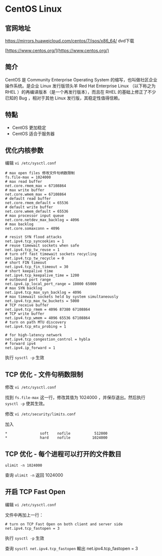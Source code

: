 # CentOS Linux

## 官网地址

https://mirrors.huaweicloud.com/centos/7/isos/x86_64/
dvd下载


[https://www.centos.org/](https://www.centos.org/)

## 简介

CentOS 是 Community Enterprise Operating System 的缩写，也叫做社区企业操作系统。是企业 Linux 发行版领头羊 Red Hat Enterprise Linux （以下称之为 RHEL ）的再编译版本（是一个再发行版本），而且在 RHEL 的基础上修正了不少已知的 Bug ，相对于其他 Linux 发行版，其稳定性值得信赖。


## 特點

- CentOS 更加稳定
- CentOS 适合于服务器

## 优化内核参数

编辑 `vi /etc/sysctl.conf`

```
# max open files 修改文件句柄数限制
fs.file-max = 1024000
# max read buffer
net.core.rmem_max = 67108864
# max write buffer
net.core.wmem_max = 67108864
# default read buffer
net.core.rmem_default = 65536
# default write buffer
net.core.wmem_default = 65536
# max processor input queue
net.core.netdev_max_backlog = 4096
# max backlog
net.core.somaxconn = 4096

# resist SYN flood attacks
net.ipv4.tcp_syncookies = 1
# reuse timewait sockets when safe
net.ipv4.tcp_tw_reuse = 1
# turn off fast timewait sockets recycling
net.ipv4.tcp_tw_recycle = 0
# short FIN timeout
net.ipv4.tcp_fin_timeout = 30
# short keepalive time
net.ipv4.tcp_keepalive_time = 1200
# outbound port range
net.ipv4.ip_local_port_range = 10000 65000
# max SYN backlog
net.ipv4.tcp_max_syn_backlog = 4096
# max timewait sockets held by system simultaneously
net.ipv4.tcp_max_tw_buckets = 5000
# TCP receive buffer
net.ipv4.tcp_rmem = 4096 87380 67108864
# TCP write buffer
net.ipv4.tcp_wmem = 4096 65536 67108864
# turn on path MTU discovery
net.ipv4.tcp_mtu_probing = 1

# for high-latency network
net.ipv4.tcp_congestion_control = hybla
# forward ipv4
net.ipv4.ip_forward = 1
```

执行 `sysctl -p` 生效

## TCP 优化 - 文件句柄数限制

修改 `vi /etc/sysctl.conf`

找到 `fs.file-max` 这一行，修改其值为 1024000 ，并保存退出。然后执行 `sysctl -p` 使其生效。

修改 `vi /etc/security/limits.conf`

加入
```
*               soft    nofile           512000
*               hard    nofile          1024000
```

## TCP 优化 - 每个进程可以打开的文件数目

```
ulimit -n 1024000
```

查询 `ulimit -n` 返回 1024000

## 开启 TCP Fast Open

编辑 `vi /etc/sysctl.conf`

文件中再加上一行：

```
# turn on TCP Fast Open on both client and server side
net.ipv4.tcp_fastopen = 3
```

执行 `sysctl -p` 生效

查询 `sysctl net.ipv4.tcp_fastopen` 輸出 net.ipv4.tcp_fastopen = 3
